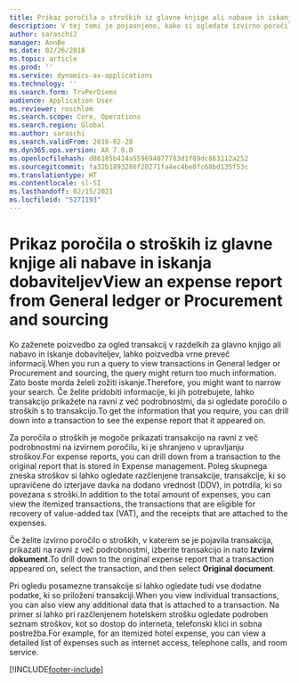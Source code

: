 ```yaml
---
title: Prikaz poročila o stroških iz glavne knjige ali nabave in iskanja dobaviteljev
description: V tej temi je pojasnjeno, kako si ogledate izvirno poročilo o stroških, v katerem se je pojavila transakcija.
author: saraschi2
manager: AnnBe
ms.date: 02/26/2018
ms.topic: article
ms.prod: ''
ms.service: dynamics-ax-applications
ms.technology: ''
ms.search.form: TrvPerDiems
audience: Application User
ms.reviewer: roschlom
ms.search.scope: Core, Operations
ms.search.region: Global
ms.author: saraschi
ms.search.validFrom: 2016-02-28
ms.dyn365.ops.version: AX 7.0.0
ms.openlocfilehash: d86185b414a559694077783d1f89dc863112a252
ms.sourcegitcommit: fa32b1893286f20271fa4ec4be8fc68bd135f53c
ms.translationtype: HT
ms.contentlocale: sl-SI
ms.lasthandoff: 02/15/2021
ms.locfileid: "5271193"
---
```

# <a name="view-an-expense-report-from-general-ledger-or-procurement-and-sourcing"></a><span data-ttu-id="78093-103">Prikaz poročila o stroških iz glavne knjige ali nabave in iskanja dobaviteljev</span><span class="sxs-lookup"><span data-stu-id="78093-103">View an expense report from General ledger or Procurement and sourcing</span></span>

<span data-ttu-id="78093-104">Ko zaženete poizvedbo za ogled transakcij v razdelkih za glavno knjigo ali nabavo in iskanje dobaviteljev, lahko poizvedba vrne preveč informacij.</span><span class="sxs-lookup"><span data-stu-id="78093-104">When you run a query to view transactions in General ledger or Procurement and sourcing, the query might return too much information.</span></span> <span data-ttu-id="78093-105">Zato boste morda želeli zožiti iskanje.</span><span class="sxs-lookup"><span data-stu-id="78093-105">Therefore, you might want to narrow your search.</span></span> <span data-ttu-id="78093-106">Če želite pridobiti informacije, ki jih potrebujete, lahko transakcijo prikažete na ravni z več podrobnostmi, da si ogledate poročilo o stroških s to transakcijo.</span><span class="sxs-lookup"><span data-stu-id="78093-106">To get the information that you require, you can drill down into a transaction to see the expense report that it appeared on.</span></span>

<span data-ttu-id="78093-107">Za poročila o stroških je mogoče prikazati transakcijo na ravni z več podrobnostmi na izvirnem poročilu, ki je shranjeno v upravljanju stroškov.</span><span class="sxs-lookup"><span data-stu-id="78093-107">For expense reports, you can drill down from a transaction to the original report that is stored in Expense management.</span></span> <span data-ttu-id="78093-108">Poleg skupnega zneska stroškov si lahko ogledate razčlenjene transakcije, transakcije, ki so upravičene do izterjave davka na dodano vrednost (DDV), in potrdila, ki so povezana s stroški.</span><span class="sxs-lookup"><span data-stu-id="78093-108">In addition to the total amount of expenses, you can view the itemized transactions, the transactions that are eligible for recovery of value-added tax (VAT), and the receipts that are attached to the expenses.</span></span>

<span data-ttu-id="78093-109">Če želite izvirno poročilo o stroških, v katerem se je pojavila transakcija, prikazati na ravni z več podrobnostmi, izberite transakcijo in nato **Izvirni dokument**.</span><span class="sxs-lookup"><span data-stu-id="78093-109">To drill down to the original expense report that a transaction appeared on, select the transaction, and then select **Original document**.</span></span>

<span data-ttu-id="78093-110">Pri ogledu posamezne transakcije si lahko ogledate tudi vse dodatne podatke, ki so priloženi transakciji.</span><span class="sxs-lookup"><span data-stu-id="78093-110">When you view individual transactions, you can also view any additional data that is attached to a transaction.</span></span> <span data-ttu-id="78093-111">Na primer si lahko pri razčlenjenem hotelskem strošku ogledate podroben seznam stroškov, kot so dostop do interneta, telefonski klici in sobna postrežba.</span><span class="sxs-lookup"><span data-stu-id="78093-111">For example, for an itemized hotel expense, you can view a detailed list of expenses such as internet access, telephone calls, and room service.</span></span>


[!INCLUDE[footer-include](../includes/footer-banner.md)]